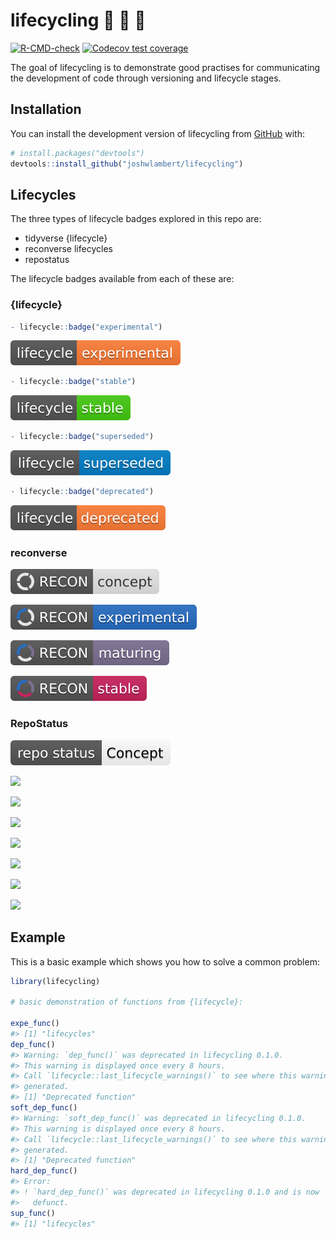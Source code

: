 
<!-- README.md is generated from README.Rmd. Please edit that file -->

# lifecycling :bicyclist: :bicyclist: :bicyclist:

<!-- badges: start -->

[![R-CMD-check](https://github.com/joshwlambert/lifecycling/actions/workflows/R-CMD-check.yaml/badge.svg)](https://github.com/joshwlambert/lifecycling/actions/workflows/R-CMD-check.yaml)
[![Codecov test
coverage](https://codecov.io/gh/joshwlambert/lifecycling/branch/main/graph/badge.svg)](https://app.codecov.io/gh/joshwlambert/lifecycling?branch=main)
<!-- badges: end -->

The goal of lifecycling is to demonstrate good practises for
communicating the development of code through versioning and lifecycle
stages.

## Installation

You can install the development version of lifecycling from
[GitHub](https://github.com/) with:

``` r
# install.packages("devtools")
devtools::install_github("joshwlambert/lifecycling")
```

## Lifecycles

The three types of lifecycle badges explored in this repo are:

- tidyverse {lifecycle}
- reconverse lifecycles
- repostatus

The lifecycle badges available from each of these are:

### {lifecycle}

``` r
- lifecycle::badge("experimental")
```

![](man/figures/lifecycle-experimental.svg)

``` r
- lifecycle::badge("stable")
```

![](man/figures/lifecycle-stable.svg)

``` r
- lifecycle::badge("superseded")
```

![](man/figures/lifecycle-superseded.svg)

``` r
- lifecycle::badge("deprecated")
```

![](man/figures/lifecycle-deprecated.svg)

### reconverse

![](https://raw.githubusercontent.com/reconverse/reconverse.github.io/master/images/badge-concept.svg)

![](https://raw.githubusercontent.com/reconverse/reconverse.github.io/master/images/badge-experimental.svg)

![](https://raw.githubusercontent.com/reconverse/reconverse.github.io/master/images/badge-maturing.svg)

![](https://raw.githubusercontent.com/reconverse/reconverse.github.io/master/images/badge-stable.svg)

### RepoStatus

![](https://raw.githubusercontent.com/jantman/repostatus.org/master/badges/latest/concept.svg)

![](https://raw.githubusercontent.com/jantman/repostatus.org/master/badges/latest/wip.svg)

![](https://raw.githubusercontent.com/jantman/repostatus.org/master/badges/latest/suspended.svg)

![](https://raw.githubusercontent.com/jantman/repostatus.org/master/badges/latest/abandoned.svg)

![](https://raw.githubusercontent.com/jantman/repostatus.org/master/badges/latest/active.svg)

![](https://raw.githubusercontent.com/jantman/repostatus.org/master/badges/latest/inactive.svg)

![](https://raw.githubusercontent.com/jantman/repostatus.org/master/badges/latest/unsupported.svg)

![](https://raw.githubusercontent.com/jantman/repostatus.org/master/badges/latest/moved.svg)

## Example

This is a basic example which shows you how to solve a common problem:

``` r
library(lifecycling)

# basic demonstration of functions from {lifecycle}:

expe_func()
#> [1] "lifecycles"
dep_func()
#> Warning: `dep_func()` was deprecated in lifecycling 0.1.0.
#> This warning is displayed once every 8 hours.
#> Call `lifecycle::last_lifecycle_warnings()` to see where this warning was
#> generated.
#> [1] "Deprecated function"
soft_dep_func()
#> Warning: `soft_dep_func()` was deprecated in lifecycling 0.1.0.
#> This warning is displayed once every 8 hours.
#> Call `lifecycle::last_lifecycle_warnings()` to see where this warning was
#> generated.
#> [1] "Deprecated function"
hard_dep_func()
#> Error:
#> ! `hard_dep_func()` was deprecated in lifecycling 0.1.0 and is now
#>   defunct.
sup_func()
#> [1] "lifecycles"
```
